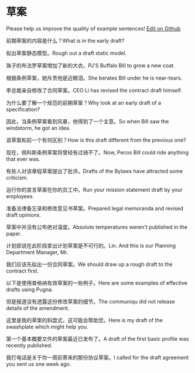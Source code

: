 # 草案

Please help us improve the quality of example sentences! [Edit on Github](https://github.com/jiyushe/jiyu-example-sentence-source/blob/main/chinese/caoan.md)

<p><span class="chinese">前期草案的内容是什么？</span><span class="english">What is in the early draft?</span></p>

<p><span class="chinese">拟出草案静态模型。</span><span class="english">Rough out a draft static model.</span></p>

<p><span class="chinese">珠子的布法罗草案增加了新的大衣。</span><span class="english">PJ'S Buffalo Bill to grow a new coat.</span></p>

<p><span class="chinese">根据条例草案，她斥责他是近眼泪。</span><span class="english">She berates Bill under he is near-tears.</span></p>

<p><span class="chinese">李总裁亲自修改了合同草案。</span><span class="english">CEO Li has revised the contract draft himself.</span></p>

<p><span class="chinese">为什么要了解一个规范的前期草案？</span><span class="english">Why look at an early draft of a specification?</span></p>

<p><span class="chinese">因此，当条例草案看到风暴，他得到了一个主意。</span><span class="english">So when Bill saw the windstorm, he got an idea.</span></p>

<p><span class="chinese">该草案和前一个有何区别？</span><span class="english">How is this draft different from the previous one?</span></p>

<p><span class="chinese">现在，佩科斯条例草案将曾经有过骑不了。</span><span class="english">Now, Pecos Bill could ride anything that ever was.</span></p>

<p><span class="chinese">有些人对该章程草案提出了批评。</span><span class="english">Drafts of the Bylaws have attracted some criticism.</span></p>

<p><span class="chinese">运行你的宣言草案在你的员工中。</span><span class="english">Run your mission statement draft by your employees.</span></p>

<p><span class="chinese">准备法律备忘录和修改意见书草案。</span><span class="english">Prepared legal memoranda and revised draft opinions.</span></p>

<p><span class="chinese">草案中并没有公布绝对温度。</span><span class="english">Absolute temperatures weren't published in the paper.</span></p>

<p><span class="chinese">计划部说在此阶段拿出计划草案是不可行的。</span><span class="english">Lin. And this is our Planning Department Manager, Mr.</span></p>

<p><span class="chinese">我们应该先拟出一份合同草案。</span><span class="english">We should draw up a rough draft to the contract first.</span></p>

<p><span class="chinese">以下是使用普格纳有效草案的一些例子。</span><span class="english">Here are some examples of effective drafts using Pugna.</span></p>

<p><span class="chinese">但是报道没有透露这份修改草案的细节。</span><span class="english">The communiqu did not release details of the amendment.</span></p>

<p><span class="chinese">这里是我的草案的斜盘式，这可能会帮助您。</span><span class="english">Here is my draft of the swashplate which might help you.</span></p>

<p><span class="chinese">第一个基本概要文件的草案最近已发布了。</span><span class="english">A draft of the first basic profile was recently published.</span></p>

<p><span class="chinese">我打电话是关于你一周前寄来的那份协议草案。</span><span class="english">I called for the draft agreement you sent us one week ago.</span></p>

